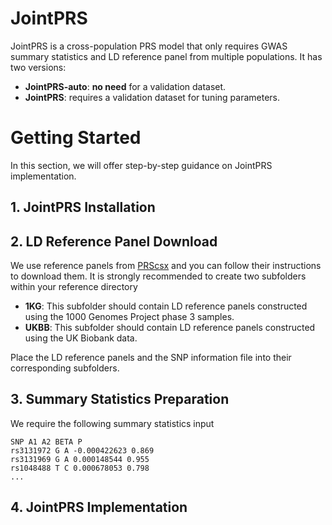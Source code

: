 # JointPRS
JointPRS is a cross-population PRS model that only requires GWAS summary statistics and LD reference panel from multiple populations. It has two versions: 
- **JointPRS-auto**: **no need** for a validation dataset.
- **JointPRS**: requires a validation dataset for tuning parameters. 

# Getting Started
In this section, we will offer step-by-step guidance on JointPRS implementation.

## 1. JointPRS Installation

## 2. LD Reference Panel Download
We use reference panels from [PRScsx](https://github.com/getian107/PRScsx#getting-started) and you can follow their instructions to download them. It is strongly recommended to create two subfolders within your reference directory

- **1KG**: This subfolder should contain LD reference panels constructed using the 1000 Genomes Project phase 3 samples.
- **UKBB**: This subfolder should contain LD reference panels constructed using the UK Biobank data.

Place the LD reference panels and the SNP information file into their corresponding subfolders.

## 3. Summary Statistics Preparation
We require the following summary statistics input

```
SNP A1 A2 BETA P
rs3131972 G A -0.000422623 0.869
rs3131969 G A 0.000148544 0.955
rs1048488 T C 0.000678053 0.798
...
```

## 4. JointPRS Implementation
